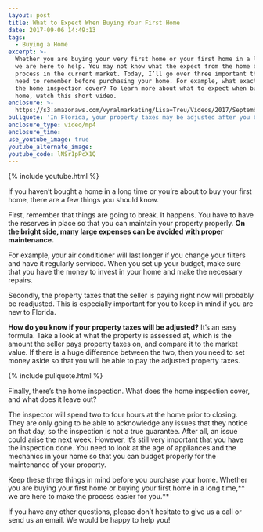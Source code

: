 ```yaml
---
layout: post
title: What to Expect When Buying Your First Home
date: 2017-09-06 14:49:13
tags:
  - Buying a Home
excerpt: >-
  Whether you are buying your very first home or your first home in a long time,
  we are here to help. You may not know what the expect from the home buying
  process in the current market. Today, I’ll go over three important things you
  need to remember before purchasing your home. For example, what exactly does
  the home inspection cover? To learn more about what to expect when buying a
  home, watch this short video.
enclosure: >-
  https://s3.amazonaws.com/vyralmarketing/Lisa+Treu/Videos/2017/September/What+You+Should+Know+When+Purchasing+Your+First+Florida+Home%257C+Palm+Beach.mp4
pullquote: 'In Florida, your property taxes may be adjusted after you buy the home.'
enclosure_type: video/mp4
enclosure_time:
use_youtube_image: true
youtube_alternate_image:
youtube_code: lNSr1pPcX1Q
---
```



{% include youtube.html %}

If you haven’t bought a home in a long time or you’re about to buy your first home, there are a few things you should know.

First, remember that things are going to break. It happens. You have to have the reserves in place so that you can maintain your property properly. **On the bright side, many large expenses can be avoided with proper maintenance.**

For example, your air conditioner will last longer if you change your filters and have it regularly serviced. When you set up your budget, make sure that you have the money to invest in your home and make the necessary repairs.

Secondly, the property taxes that the seller is paying right now will probably be readjusted. This is especially important for you to keep in mind if you are new to Florida.

**How do you know if your property taxes will be adjusted?** It’s an easy formula. Take a look at what the property is assessed at, which is the amount the seller pays property taxes on, and compare it to the market value. If there is a huge difference between the two, then you need to set money aside so that you will be able to pay the adjusted property taxes.

{% include pullquote.html %}

Finally, there’s the home inspection. What does the home inspection cover, and what does it leave out?

The inspector will spend two to four hours at the home prior to closing. They are only going to be able to acknowledge any issues that they notice on that day, so the inspection is not a true guarantee. After all, an issue could arise the next week. However, it’s still very important that you have the inspection done. You need to look at the age of appliances and the mechanics in your home so that you can budget properly for the maintenance of your property.

Keep these three things in mind before you purchase your home. Whether you are buying your first home or buying your first home in a long time,** we are here to make the process easier for you.**

If you have any other questions, please don’t hesitate to give us a call or send us an email. We would be happy to help you!
